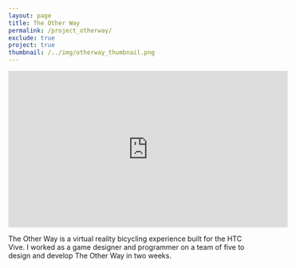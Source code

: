 ```yaml
---
layout: page
title: The Other Way
permalink: /project_otherway/
exclude: true
project: true
thumbnail: /../img/otherway_thumbnail.png
---
```

<dl>
	<iframe width="560" height="315" src="https://www.youtube.com/embed/PH9Kc142aY8" frameborder="0" allow="autoplay; encrypted-media" allowfullscreen></iframe>
</dl>

The Other Way is a virtual reality bicycling experience built for the HTC Vive. I worked as a game designer and programmer on a team of five to design and develop The Other Way in two weeks.